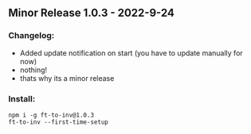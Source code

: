 <!-- just a file to make the releases from for the automation script -->
<!-- edit this per release -->
## Minor Release 1.0.3 - 2022-9-24
### Changelog: 
- Added update notification on start (you have to update manually for now)
- nothing!
- thats why its a minor release

<!-- im quite lazy, so i don't update the readme often. -->
<!-- ill probably do it next release -->
### Install:
```
npm i -g ft-to-inv@1.0.3
ft-to-inv --first-time-setup
```
<!-- i am extremely unprofessional, so youll see whatever i didnt feel like doing scattered throughout the codebase -->
